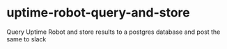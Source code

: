 # uptime-robot-query-and-store
Query Uptime Robot and store results to a postgres database and post the same to slack
